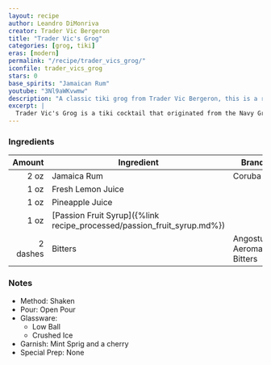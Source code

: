 ```yaml
---
layout: recipe
author: Leandro DiMonriva
creator: Trader Vic Bergeron
title: "Trader Vic's Grog"
categories: [grog, tiki]
eras: [modern]
permalink: "/recipe/trader_vics_grog/"
iconfile: trader_vics_grog
stars: 0
base_spirits: "Jamaican Rum"
youtube: "3Nl9aWKvwmw"
description: "A classic tiki grog from Trader Vic Bergeron, this is a reimagining of the Navy Grog with a distinct rum and citrus profile."
excerpt: |
  Trader Vic's Grog is a tiki cocktail that originated from the Navy Grog, a rum drink created by Donn Beach. Trader Vic Bergeron, the founder of the Trader Vic's chain, reimagined the Navy Grog.
---
```


### Ingredients

|   Amount | Ingredient                                                              | Brand                       |
| -------: | ----------------------------------------------------------------------- | --------------------------- |
|     2 oz | Jamaica Rum                                                             | Coruba                      |
|     1 oz | Fresh Lemon Juice                                                       |
|     1 oz | Pineapple Juice                                                         |
|     1 oz | [Passion Fruit Syrup]({%link recipe_processed/passion_fruit_syrup.md%}) |
| 2 dashes | Bitters                                                                 | Angostura Aeromatic Bitters |

### Notes

- Method: Shaken
- Pour: Open Pour
- Glassware:
  - Low Ball
  - Crushed Ice
- Garnish: Mint Sprig and a cherry
- Special Prep: None
